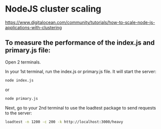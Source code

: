 # NodeJS cluster scaling

https://www.digitalocean.com/community/tutorials/how-to-scale-node-js-applications-with-clustering

## To measure the performance of the index.js and primary.js file:

Open 2 terminals.

In your 1st terminal, run the index.js or primary.js file. It will start the server:

```sh
node index.js
```
or
```sh
node primary.js
```

Next, go to your 2nd terminal to use the loadtest package to send requests to the server:

```sh
loadtest -n 1200 -c 200 -k http://localhost:3000/heavy
```

